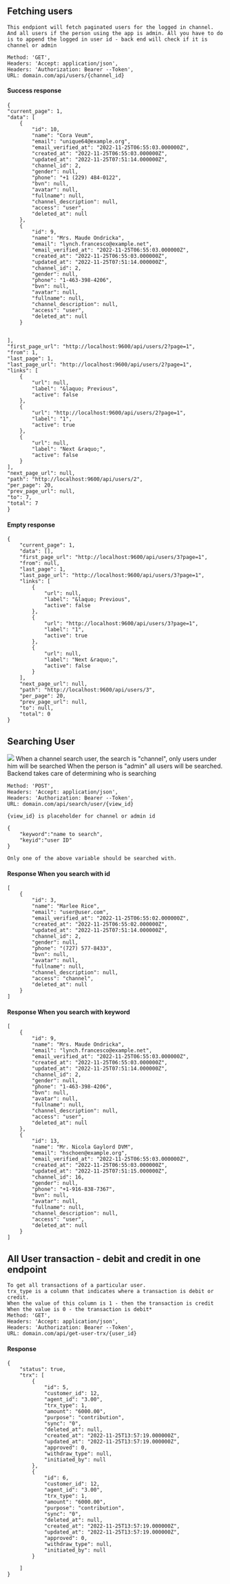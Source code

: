 ## Fetching users 
    This endpiont will fetch paginated users for the logged in channel. And all users if the person using the app is admin. All you have to do is to append the logged in user id - back end will check if it is channel or admin

    Method: 'GET',
    Headers: 'Accept: application/json',
    Headers: 'Authorization: Bearer --Token',
    URL: domain.com/api/users/{channel_id}

#### Success response 
    {
    "current_page": 1,
    "data": [
        {
            "id": 10,
            "name": "Cora Veum",
            "email": "unique64@example.org",
            "email_verified_at": "2022-11-25T06:55:03.000000Z",
            "created_at": "2022-11-25T06:55:03.000000Z",
            "updated_at": "2022-11-25T07:51:14.000000Z",
            "channel_id": 2,
            "gender": null,
            "phone": "+1 (229) 484-0122",
            "bvn": null,
            "avatar": null,
            "fullname": null,
            "channel_description": null,
            "access": "user",
            "deleted_at": null
        },
        {
            "id": 9,
            "name": "Mrs. Maude Ondricka",
            "email": "lynch.francesco@example.net",
            "email_verified_at": "2022-11-25T06:55:03.000000Z",
            "created_at": "2022-11-25T06:55:03.000000Z",
            "updated_at": "2022-11-25T07:51:14.000000Z",
            "channel_id": 2,
            "gender": null,
            "phone": "1-463-398-4206",
            "bvn": null,
            "avatar": null,
            "fullname": null,
            "channel_description": null,
            "access": "user",
            "deleted_at": null
        }

     
    ],
    "first_page_url": "http://localhost:9600/api/users/2?page=1",
    "from": 1,
    "last_page": 1,
    "last_page_url": "http://localhost:9600/api/users/2?page=1",
    "links": [
        {
            "url": null,
            "label": "&laquo; Previous",
            "active": false
        },
        {
            "url": "http://localhost:9600/api/users/2?page=1",
            "label": "1",
            "active": true
        },
        {
            "url": null,
            "label": "Next &raquo;",
            "active": false
        }
    ],
    "next_page_url": null,
    "path": "http://localhost:9600/api/users/2",
    "per_page": 20,
    "prev_page_url": null,
    "to": 7,
    "total": 7
    }

#### Empty response 

    {
        "current_page": 1,
        "data": [],
        "first_page_url": "http://localhost:9600/api/users/3?page=1",
        "from": null,
        "last_page": 1,
        "last_page_url": "http://localhost:9600/api/users/3?page=1",
        "links": [
            {
                "url": null,
                "label": "&laquo; Previous",
                "active": false
            },
            {
                "url": "http://localhost:9600/api/users/3?page=1",
                "label": "1",
                "active": true
            },
            {
                "url": null,
                "label": "Next &raquo;",
                "active": false
            }
        ],
        "next_page_url": null,
        "path": "http://localhost:9600/api/users/3",
        "per_page": 20,
        "prev_page_url": null,
        "to": null,
        "total": 0
    }



## Searching User
<img src="docasset\search.jpg"/>
    When a channel search user, the search is "channel", only users under him will be searched
    When the person is "admin" all users will be searched. Backend takes care of determining who is searching

    Method: 'POST',
    Headers: 'Accept: application/json',
    Headers: 'Authorization: Bearer --Token',
    URL: domain.com/api/search/user/{view_id}

    {view_id} is placeholder for channel or admin id

    {
        "keyword":"name to search", 
        "keyid":"user ID"
    }   

    Only one of the above variable should be searched with.


#### Response When you search with id 
    [
        {
            "id": 3,
            "name": "Marlee Rice",
            "email": "user@user.com",
            "email_verified_at": "2022-11-25T06:55:02.000000Z",
            "created_at": "2022-11-25T06:55:02.000000Z",
            "updated_at": "2022-11-25T07:51:14.000000Z",
            "channel_id": 2,
            "gender": null,
            "phone": "(727) 577-8433",
            "bvn": null,
            "avatar": null,
            "fullname": null,
            "channel_description": null,
            "access": "channel",
            "deleted_at": null
        }
    ]

#### Response When you search with keyword

    [
        {
            "id": 9,
            "name": "Mrs. Maude Ondricka",
            "email": "lynch.francesco@example.net",
            "email_verified_at": "2022-11-25T06:55:03.000000Z",
            "created_at": "2022-11-25T06:55:03.000000Z",
            "updated_at": "2022-11-25T07:51:14.000000Z",
            "channel_id": 2,
            "gender": null,
            "phone": "1-463-398-4206",
            "bvn": null,
            "avatar": null,
            "fullname": null,
            "channel_description": null,
            "access": "user",
            "deleted_at": null
        },
        {
            "id": 13,
            "name": "Mr. Nicola Gaylord DVM",
            "email": "hschoen@example.org",
            "email_verified_at": "2022-11-25T06:55:03.000000Z",
            "created_at": "2022-11-25T06:55:03.000000Z",
            "updated_at": "2022-11-25T07:51:15.000000Z",
            "channel_id": 16,
            "gender": null,
            "phone": "+1-916-838-7367",
            "bvn": null,
            "avatar": null,
            "fullname": null,
            "channel_description": null,
            "access": "user",
            "deleted_at": null
        }
    ]


##  All User transaction - debit and credit in one endpoint
    To get all transactions of a particular user.
    trx_type is a column that indicates where a transaction is debit or credit.
    When the value of this column is 1 - then the transaction is credit
    When the value is 0 - the transaction is debit*
    Method: 'GET',
    Headers: 'Accept: application/json',
    Headers: 'Authorization: Bearer --Token',
    URL: domain.com/api/get-user-trx/{user_id}

#### Response

    {
        "status": true,
        "trx": [
            {
                "id": 5,
                "customer_id": 12,
                "agent_id": "3.00",
                "trx_type": 1,
                "amount": "6000.00",
                "purpose": "contribution",
                "sync": "0",
                "deleted_at": null,
                "created_at": "2022-11-25T13:57:19.000000Z",
                "updated_at": "2022-11-25T13:57:19.000000Z",
                "approved": 0,
                "withdraw_type": null,
                "initiated_by": null
            },
            {
                "id": 6,
                "customer_id": 12,
                "agent_id": "3.00",
                "trx_type": 1,
                "amount": "6000.00",
                "purpose": "contribution",
                "sync": "0",
                "deleted_at": null,
                "created_at": "2022-11-25T13:57:19.000000Z",
                "updated_at": "2022-11-25T13:57:19.000000Z",
                "approved": 0,
                "withdraw_type": null,
                "initiated_by": null
            }
            
        ]
    }


